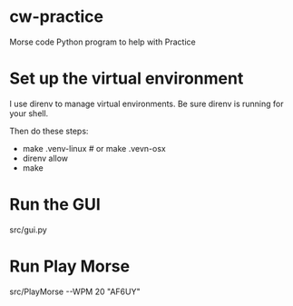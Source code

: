 # cw-practice
Morse code Python program to help with Practice

# Set up the virtual environment
I use direnv to manage virtual environments.  Be sure direnv is running for your shell.

Then do these steps:
- make .venv-linux # or make .vevn-osx
- direnv allow
- make

# Run the GUI
src/gui.py

# Run Play Morse
src/PlayMorse --WPM 20 "AF6UY"

